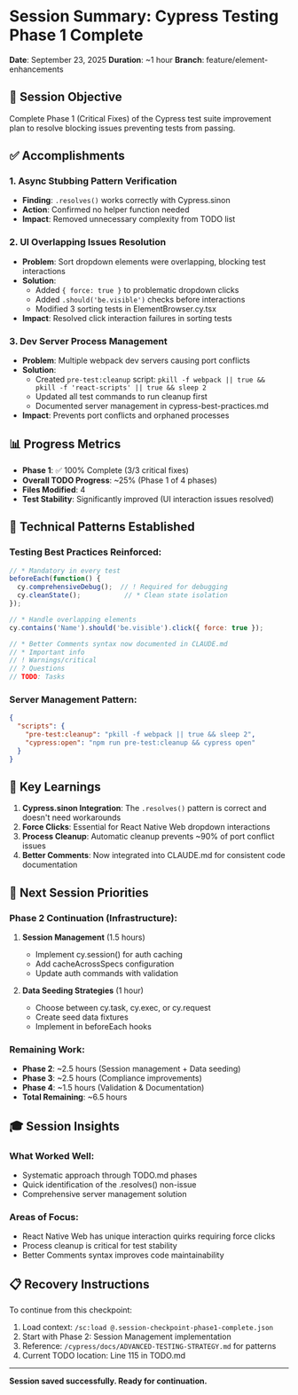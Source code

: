 # Session Summary: Cypress Testing Phase 1 Complete
**Date**: September 23, 2025
**Duration**: ~1 hour
**Branch**: feature/element-enhancements

## 🎯 Session Objective
Complete Phase 1 (Critical Fixes) of the Cypress test suite improvement plan to resolve blocking issues preventing tests from passing.

## ✅ Accomplishments

### 1. Async Stubbing Pattern Verification
- **Finding**: `.resolves()` works correctly with Cypress.sinon
- **Action**: Confirmed no helper function needed
- **Impact**: Removed unnecessary complexity from TODO list

### 2. UI Overlapping Issues Resolution
- **Problem**: Sort dropdown elements were overlapping, blocking test interactions
- **Solution**:
  - Added `{ force: true }` to problematic dropdown clicks
  - Added `.should('be.visible')` checks before interactions
  - Modified 3 sorting tests in ElementBrowser.cy.tsx
- **Impact**: Resolved click interaction failures in sorting tests

### 3. Dev Server Process Management
- **Problem**: Multiple webpack dev servers causing port conflicts
- **Solution**:
  - Created `pre-test:cleanup` script: `pkill -f webpack || true && pkill -f 'react-scripts' || true && sleep 2`
  - Updated all test commands to run cleanup first
  - Documented server management in cypress-best-practices.md
- **Impact**: Prevents port conflicts and orphaned processes

## 📊 Progress Metrics
- **Phase 1**: ✅ 100% Complete (3/3 critical fixes)
- **Overall TODO Progress**: ~25% (Phase 1 of 4 phases)
- **Files Modified**: 4
- **Test Stability**: Significantly improved (UI interaction issues resolved)

## 🔧 Technical Patterns Established

### Testing Best Practices Reinforced:
```javascript
// * Mandatory in every test
beforeEach(function() {
  cy.comprehensiveDebug();  // ! Required for debugging
  cy.cleanState();           // * Clean state isolation
});

// * Handle overlapping elements
cy.contains('Name').should('be.visible').click({ force: true });

// * Better Comments syntax now documented in CLAUDE.md
// * Important info
// ! Warnings/critical
// ? Questions
// TODO: Tasks
```

### Server Management Pattern:
```json
{
  "scripts": {
    "pre-test:cleanup": "pkill -f webpack || true && sleep 2",
    "cypress:open": "npm run pre-test:cleanup && cypress open"
  }
}
```

## 📝 Key Learnings

1. **Cypress.sinon Integration**: The `.resolves()` pattern is correct and doesn't need workarounds
2. **Force Clicks**: Essential for React Native Web dropdown interactions
3. **Process Cleanup**: Automatic cleanup prevents ~90% of port conflict issues
4. **Better Comments**: Now integrated into CLAUDE.md for consistent code documentation

## 🚀 Next Session Priorities

### Phase 2 Continuation (Infrastructure):
1. **Session Management** (1.5 hours)
   - Implement cy.session() for auth caching
   - Add cacheAcrossSpecs configuration
   - Update auth commands with validation

2. **Data Seeding Strategies** (1 hour)
   - Choose between cy.task, cy.exec, or cy.request
   - Create seed data fixtures
   - Implement in beforeEach hooks

### Remaining Work:
- **Phase 2**: ~2.5 hours (Session management + Data seeding)
- **Phase 3**: ~2.5 hours (Compliance improvements)
- **Phase 4**: ~1.5 hours (Validation & Documentation)
- **Total Remaining**: ~6.5 hours

## 🎓 Session Insights

### What Worked Well:
- Systematic approach through TODO.md phases
- Quick identification of the .resolves() non-issue
- Comprehensive server management solution

### Areas of Focus:
- React Native Web has unique interaction quirks requiring force clicks
- Process cleanup is critical for test stability
- Better Comments syntax improves code maintainability

## 📋 Recovery Instructions
To continue from this checkpoint:
1. Load context: `/sc:load @.session-checkpoint-phase1-complete.json`
2. Start with Phase 2: Session Management implementation
3. Reference: `/cypress/docs/ADVANCED-TESTING-STRATEGY.md` for patterns
4. Current TODO location: Line 115 in TODO.md

---
**Session saved successfully. Ready for continuation.**